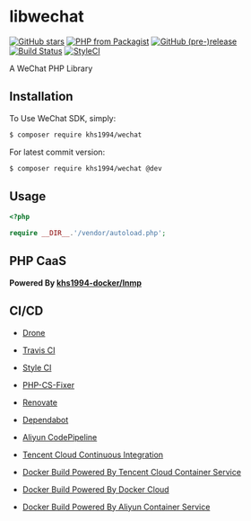 # libwechat

[![GitHub stars](https://img.shields.io/github/stars/khs1994-php/libwechat.svg?style=social&label=Stars)](https://github.com/khs1994-php/libwechat) [![PHP from Packagist](https://img.shields.io/packagist/php-v/khs1994/wechat.svg)](https://packagist.org/packages/khs1994/wechat) [![GitHub (pre-)release](https://img.shields.io/github/release/khs1994-php/libwechat/all.svg)](https://github.com/khs1994-php/libwechat/releases) [![Build Status](https://travis-ci.org/khs1994-php/libwechat.svg?branch=master)](https://travis-ci.org/khs1994-php/libwechat) [![StyleCI](https://styleci.io/repos/132416052/shield?branch=master)](https://styleci.io/repos/132416052)

A WeChat PHP Library

## Installation

To Use WeChat SDK, simply:

```bash
$ composer require khs1994/wechat
```

For latest commit version:

```bash
$ composer require khs1994/wechat @dev
```

## Usage

```php
<?php

require __DIR__.'/vendor/autoload.php';

```

## PHP CaaS

**Powered By [khs1994-docker/lnmp](https://github.com/khs1994-docker/lnmp)**

## CI/CD

* [Drone](https://www.khs1994.com/categories/CI/Drone/)

* [Travis CI](https://travis-ci.org/khs1994-php/libwechat)

* [Style CI](https://styleci.io/repos/132416052)

* [PHP-CS-Fixer](https://github.com/FriendsOfPHP/PHP-CS-Fixer)

* [Renovate](https://github.com/marketplace/renovate)

* [Dependabot](https://github.com/marketplace/dependabot)

* [Aliyun CodePipeline](https://www.aliyun.com/product/codepipeline)

* [Tencent Cloud Continuous Integration](https://cloud.tencent.com/product/cci)

* [Docker Build Powered By Tencent Cloud Container Service](https://cloud.tencent.com/product/ccs)

* [Docker Build Powered By Docker Cloud](https://cloud.docker.com)

* [Docker Build Powered By Aliyun Container Service](https://www.aliyun.com/product/containerservice)
